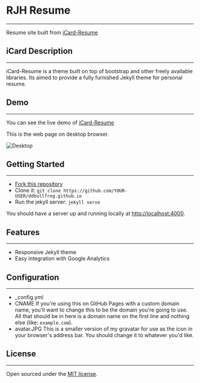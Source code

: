 # RJH Resume
-------

Resume site built from [iCard-Resume](https://github.com/ddbullfrog/iCard-Resume)


## iCard Description
-------
iCard-Resume is a theme built on top of bootstrap and other freely available libraries. Its aimed to provide a fully furnished Jekyll theme for personal resume.

## Demo
-------
You can see the live demo of [iCard-Resume](http://ddbullfrog.com/)

This is the web page on desktop browser.

![Desktop](https://github.com/ddbullfrog/iCard-Resume/blob/gh-pages/_assets/normal.jpg)

## Getting Started
-------
- [Fork this repository](https://github.com/ddbullfrog/iCard-Resume/fork)
- Clone it: `git clone https://github.com/YOUR-USER/ddbullfrog.github.io`
- Run the jekyll server: `jekyll serve`

You should have a server up and running locally at <http://localhost:4000>.

## Features
-------
- Responsive Jekyll theme
- Easy integration with Google Analytics

## Configuration
-------
- _config.yml
-  CNAME
	If you're using this on GitHub Pages with a custom domain name,
	you'll want to change this to be the domain you're going to use.
	All that should be in here is a domain name on the first line and nothing else (like: `example.com`).
-  avatar.JPG
	This is a smaller version of my gravatar for use as the icon in your browser's address bar.
	You should change it to whatever you'd like.

## License
-------
Open sourced under the [MIT license](LICENSE.md).
